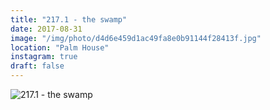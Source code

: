 ```yaml
---
title: "217.1 - the swamp"
date: 2017-08-31
image: "/img/photo/d4d6e459d1ac49fa8e0b91144f28413f.jpg"
location: "Palm House"
instagram: true
draft: false
---
```


![217.1 - the swamp](/img/photo/d4d6e459d1ac49fa8e0b91144f28413f.jpg)
